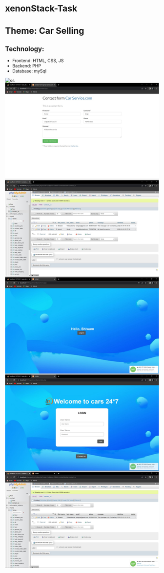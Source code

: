 # xenonStack-Task
<h1>Theme: Car Selling</h1>

<h2>Technology:</h2>
<ul>
  <li>Frontend: HTML, CSS, JS</li>
  <li>Backend: PHP</li>
  <li>Database: mySql</li>
</ul>
<img src="/src/step.jpg" alt="ss " >
<img src="/src/ss (2).jpg" alt="ss " >
<img src="/src/ss (3).jpg" alt="ss " >
<img src="/src/ss (4).jpg" alt="ss " >
<img src="/src/ss (5).jpg" alt="ss " >
<img src="/src/ss (6).jpg" alt="ss " >
